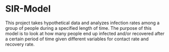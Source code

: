 # SIR-Model
This project takes hypothetical data and analyzes infection rates among a group of people during a specified length of time. The purpose of this model is to look at how many people end up infected and/or recovered after a certain period of time given different variables for contact rate and recovery rate.
